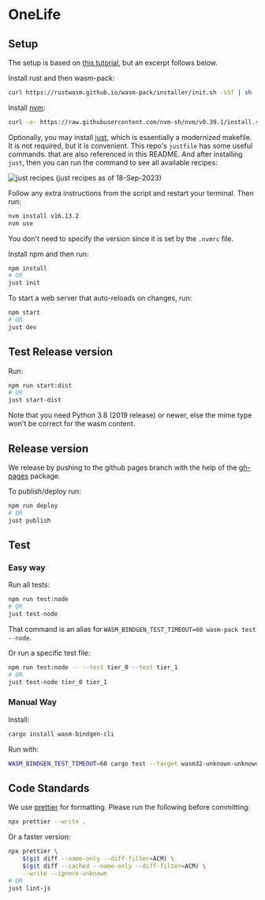 # OneLife

## Setup

The setup is based on
[this tutorial](https://rustwasm.github.io/docs/wasm-pack/prerequisites/index.html),
but an excerpt follows below.

Install rust and then wasm-pack:

```bash
curl https://rustwasm.github.io/wasm-pack/installer/init.sh -sSf | sh
```

Install [nvm](https://github.com/nvm-sh/nvm):

```bash
curl -o- https://raw.githubusercontent.com/nvm-sh/nvm/v0.39.1/install.sh | bash
```

Optionally, you may install [just](https://just.systems/man/en/), which is
essentially a modernized makefile. It is not required, but it is convenient.
This repo's `justfile` has some useful commands. that are also referenced
in this README. And after installing `just`, then you can run the command
to see all available recipes:

![just recipes](./docs/just-recipes.png 'just recipes')
(just recipes as of 18-Sep-2023)

Follow any extra instructions from the script and restart your terminal. Then run:

```bash
nvm install v16.13.2
nvm use
```

You don't need to specify the version since it is set by the `.nvmrc` file.

Install npm and then run:

```bash
npm install
# OR
just init
```

To start a web server that auto-reloads on changes, run:

```bash
npm start
# OR
just dev
```

## Test Release version

Run:

```bash
npm run start:dist
# OR
just start-dist
```

Note that you need Python 3.8 (2019 release) or newer,
else the mime type won't be correct for the wasm content.

## Release version

We release by pushing to the github pages branch with the help of the
[gh-pages](https://www.npmjs.com/package/gh-pages) package.

To publish/deploy run:

```bash
npm run deploy
# OR
just publish
```

## Test

### Easy way

Run all tests:

```bash
npm run test:node
# OR
just test-node
```

That command is an alias for `WASM_BINDGEN_TEST_TIMEOUT=60 wasm-pack test --node`.

Or run a specific test file:

```bash
npm run test:node -- --test tier_0 --test tier_1
# OR
just test-node tier_0 tier_1
```

### Manual Way

Install:

```bash
cargo install wasm-bindgen-cli
```

Run with:

```bash
WASM_BINDGEN_TEST_TIMEOUT=60 cargo test --target wasm32-unknown-unknown
```

## Code Standards

We use [prettier](https://prettier.io/) for formatting.
Please run the following before committing:

```bash
npx prettier --write .
```

Or a faster version:

```bash
npx prettier \
    $(git diff --name-only --diff-filter=ACM) \
    $(git diff --cached --name-only --diff-filter=ACM) \
    --write --ignore-unknown
# OR
just lint-js
```
